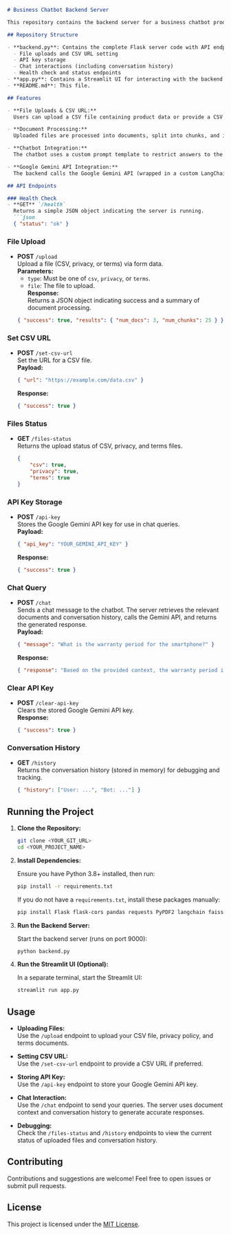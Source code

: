 ```markdown
# Business Chatbot Backend Server

This repository contains the backend server for a business chatbot proof-of-concept (POC). The chatbot is designed to answer queries based on provided data – a CSV file containing product information, and documents for the privacy policy and terms & conditions. The backend is implemented using Flask and integrates with LangChain to process the documents, build a vector store using HuggingFace embeddings, and call the Google Gemini API to generate responses. A simple Streamlit-based UI (app.py) is also provided to demonstrate the chatbot functionality.

## Repository Structure

- **backend.py**: Contains the complete Flask server code with API endpoints for:
  - File uploads and CSV URL setting
  - API key storage
  - Chat interactions (including conversation history)
  - Health check and status endpoints
- **app.py**: Contains a Streamlit UI for interacting with the backend POC.
- **README.md**: This file.

## Features

- **File Uploads & CSV URL:**  
  Users can upload a CSV file containing product data or provide a CSV URL. Additionally, they can upload a privacy policy and terms & conditions document (PDF or TXT, including Arabic content).

- **Document Processing:**  
  Uploaded files are processed into documents, split into chunks, and indexed using a FAISS vector store with HuggingFace embeddings.

- **Chatbot Integration:**  
  The chatbot uses a custom prompt template to restrict answers to the provided context. It maintains a conversation history (last 5 interactions) to improve context.

- **Google Gemini API Integration:**  
  The backend calls the Google Gemini API (wrapped in a custom LangChain LLM) to generate responses based on user queries.

## API Endpoints

### Health Check
- **GET** `/health`  
  Returns a simple JSON object indicating the server is running.
  ```json
  { "status": "ok" }
  ```

### File Upload
- **POST** `/upload`  
  Upload a file (CSV, privacy, or terms) via form data.  
  **Parameters:**  
  - `type`: Must be one of `csv`, `privacy`, or `terms`.
  - `file`: The file to upload.  
  **Response:**  
  Returns a JSON object indicating success and a summary of document processing.
  ```json
  { "success": true, "results": { "num_docs": 3, "num_chunks": 25 } }
  ```

### Set CSV URL
- **POST** `/set-csv-url`  
  Set the URL for a CSV file.  
  **Payload:**
  ```json
  { "url": "https://example.com/data.csv" }
  ```  
  **Response:**
  ```json
  { "success": true }
  ```

### Files Status
- **GET** `/files-status`  
  Returns the upload status of CSV, privacy, and terms files.
  ```json
  {
      "csv": true,
      "privacy": true,
      "terms": true
  }
  ```

### API Key Storage
- **POST** `/api-key`  
  Stores the Google Gemini API key for use in chat queries.  
  **Payload:**
  ```json
  { "api_key": "YOUR_GEMINI_API_KEY" }
  ```  
  **Response:**
  ```json
  { "success": true }
  ```

### Chat Query
- **POST** `/chat`  
  Sends a chat message to the chatbot. The server retrieves the relevant documents and conversation history, calls the Gemini API, and returns the generated response.  
  **Payload:**
  ```json
  { "message": "What is the warranty period for the smartphone?" }
  ```  
  **Response:**
  ```json
  { "response": "Based on the provided context, the warranty period is ..." }
  ```

### Clear API Key
- **POST** `/clear-api-key`  
  Clears the stored Google Gemini API key.  
  **Response:**
  ```json
  { "success": true }
  ```

### Conversation History
- **GET** `/history`  
  Returns the conversation history (stored in memory) for debugging and tracking.
  ```json
  { "history": ["User: ...", "Bot: ..."] }
  ```

## Running the Project

1. **Clone the Repository:**

   ```sh
   git clone <YOUR_GIT_URL>
   cd <YOUR_PROJECT_NAME>
   ```

2. **Install Dependencies:**

   Ensure you have Python 3.8+ installed, then run:

   ```sh
   pip install -r requirements.txt
   ```

   If you do not have a `requirements.txt`, install these packages manually:

   ```sh
   pip install Flask flask-cors pandas requests PyPDF2 langchain faiss-cpu sentence-transformers streamlit
   ```

3. **Run the Backend Server:**

   Start the backend server (runs on port 9000):

   ```sh
   python backend.py
   ```

4. **Run the Streamlit UI (Optional):**

   In a separate terminal, start the Streamlit UI:

   ```sh
   streamlit run app.py
   ```

## Usage

- **Uploading Files:**  
  Use the `/upload` endpoint to upload your CSV file, privacy policy, and terms documents.
  
- **Setting CSV URL:**  
  Use the `/set-csv-url` endpoint to provide a CSV URL if preferred.
  
- **Storing API Key:**  
  Use the `/api-key` endpoint to store your Google Gemini API key.
  
- **Chat Interaction:**  
  Use the `/chat` endpoint to send your queries. The server uses document context and conversation history to generate accurate responses.
  
- **Debugging:**  
  Check the `/files-status` and `/history` endpoints to view the current status of uploaded files and conversation history.

## Contributing

Contributions and suggestions are welcome! Feel free to open issues or submit pull requests.

## License

This project is licensed under the [MIT License](LICENSE).
